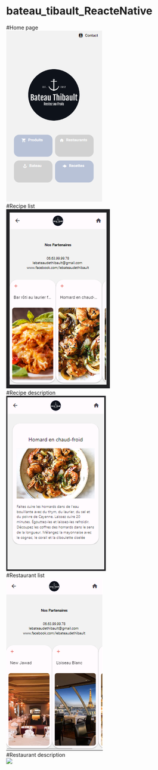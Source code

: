 # bateau_tibault_ReacteNative
#Home page 
<br/>
 ![](./ScreenShot/HomePage.png)
 <br/>
#Recipe list
<br/>
 ![](./ScreenShot/Recipe.png)
 <br/>
#Recipe description
<br/>
![](./ScreenShot/SingleRecipe.png)
<br/>
#Restaurant list 
<br/>
 ![](./ScreenShot/RestaurantPage.png)
 <br/>
#Restaurant description
<br/>
![](./SingleRestaurant.png)
